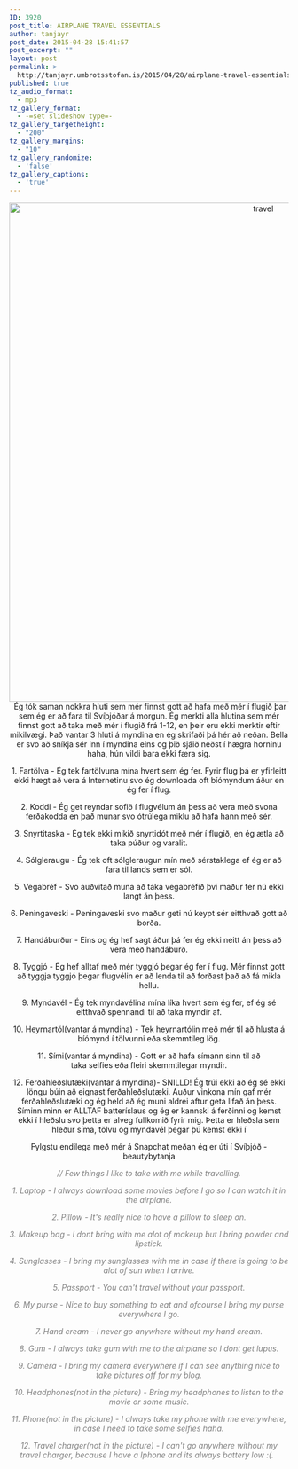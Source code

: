 ```yaml
---
ID: 3920
post_title: AIRPLANE TRAVEL ESSENTIALS
author: tanjayr
post_date: 2015-04-28 15:41:57
post_excerpt: ""
layout: post
permalink: >
  http://tanjayr.umbrotsstofan.is/2015/04/28/airplane-travel-essentials/
published: true
tz_audio_format:
  - mp3
tz_gallery_format:
  - -=set slideshow type=-
tz_gallery_targetheight:
  - "200"
tz_gallery_margins:
  - "10"
tz_gallery_randomize:
  - 'false'
tz_gallery_captions:
  - 'true'
---
```

<p style="text-align: center;"><img class="aligncenter size-large wp-image-3938" src="http://www.tanjayr.com/wp-content/uploads/2015/04/travel1-1024x1024.jpg" alt="travel" width="900" height="900" /> Ég tók saman nokkra hluti sem mér finnst gott að hafa með mér í flugið þar sem ég er að fara til Svíþjóðar á morgun. Ég merkti alla hlutina sem mér finnst gott að taka með mér í flugið frá 1-12, en þeir eru ekki merktir eftir mikilvægi. Það vantar 3 hluti á myndina en ég skrifaði þá hér að neðan. Bella er svo að sníkja sér inn í myndina eins og þið sjáið neðst í hægra horninu haha, hún vildi bara ekki færa sig.</p>
<p style="text-align: center;">1. Fartölva - Ég tek fartölvuna mína hvert sem ég fer. Fyrir flug þá er yfirleitt ekki hægt að vera á Internetinu svo ég <span class="nwe">downloada</span> oft bíómyndum áður en ég fer í flug.</p>
<p style="text-align: center;">2. Koddi - Ég get reyndar sofið í flugvélum án þess að vera með svona ferðakodda en það munar svo ótrúlega miklu að hafa hann með sér.</p>
<p style="text-align: center;">3. Snyrtitaska - Ég tek ekki mikið snyrtidót með mér í flugið, en ég ætla að taka púður og varalit.</p>
<p style="text-align: center;">4. <span class="nwe">Sólgleraugu </span>- Ég tek oft sólgleraugun mín með sérstaklega ef ég er að fara til lands sem er sól.</p>
<p style="text-align: center;">5. Vegabréf - Svo auðvitað muna að taka vegabréfið því maður fer nú ekki langt án þess.</p>
<p style="text-align: center;">6. Peningaveski - Peningaveski svo maður geti nú keypt sér eitthvað gott að borða.</p>
<p style="text-align: center;">7. Handáburður - Eins og ég hef sagt áður þá fer ég ekki neitt án þess að vera með handáburð.</p>
<p style="text-align: center;">8. Tyggjó - Ég hef alltaf með mér tyggjó þegar ég fer í flug. Mér finnst gott að tyggja tyggjó þegar flugvélin er að lenda til að forðast það að fá mikla hellu.</p>
<p style="text-align: center;">9. Myndavél - Ég tek myndavélina mína líka hvert sem ég fer, ef ég sé eitthvað spennandi til að taka myndir af.</p>
<p style="text-align: center;">10. Heyrnartól(vantar á myndina) - Tek heyrnartólin með mér til að hlusta á bíómynd í tölvunni eða skemmtileg lög.</p>
<p style="text-align: center;">11. Sími(vantar á myndina) - Gott er að hafa símann sinn til að taka <span class="nwe">selfies</span> eða fleiri skemmtilegar myndir.</p>
<p style="text-align: center;">12. Ferðahleðslutæki(vantar á myndina)- SNILLD! Ég trúi ekki að ég sé ekki löngu búin að eignast ferðahleðslutæki. Auður vinkona mín gaf mér ferðahleðslutæki og ég held að ég muni aldrei aftur geta lifað án þess. Síminn minn er ALLTAF batteríslaus og ég er kannski á ferðinni og kemst ekki í hleðslu svo þetta er alveg fullkomið fyrir mig. Þetta er hleðsla sem hleður síma, tölvu og myndavél þegar þú kemst ekki í</p>
<p style="text-align: center;">Fylgstu endilega með mér á Snapchat meðan ég er úti í Svíþjóð - beautybytanja</p>
<p style="text-align: center;"><em><span style="color: #808080;">// Few things I like to take with me while travelling.</span></em></p>
<p style="text-align: center;"><em><span style="color: #808080;">1. Laptop - I always download some movies before I go so I can watch it in the airplane.</span></em></p>
<p style="text-align: center;"><em><span style="color: #808080;">2. Pillow - It's really nice to have a pillow to sleep on.</span></em></p>
<p style="text-align: center;"><em><span style="color: #808080;">3. Makeup bag - I dont bring with me alot of makeup but I bring powder and lipstick.</span></em></p>
<p style="text-align: center;"><em><span style="color: #808080;">4. Sunglasses - I bring my sunglasses with me in case if there is going to be alot of sun when I arrive.</span></em></p>
<p style="text-align: center;"><em><span style="color: #808080;">5. Passport - You can't travel without your passport.</span></em></p>
<p style="text-align: center;"><em><span style="color: #808080;">6. My purse - Nice to buy something to eat and ofcourse I bring my purse everywhere I go.</span></em></p>
<p style="text-align: center;"><em><span style="color: #808080;">7. Hand cream - I never go anywhere without my hand cream.</span></em></p>
<p style="text-align: center;"><em><span style="color: #808080;">8. Gum - I always take gum with me to the airplane so I dont get lupus.</span></em></p>
<p style="text-align: center;"><em><span style="color: #808080;">9. Camera - I bring my camera everywhere if I can see anything nice to take pictures off for my blog.</span></em></p>
<p style="text-align: center;"><em><span style="color: #808080;">10. Headphones(not in the picture) - Bring my headphones to listen to the movie or some music.</span></em></p>
<p style="text-align: center;"><em><span style="color: #808080;">11. Phone(not in the picture) - I always take my phone with me everywhere, in case I need to take some selfies haha.</span></em></p>
<p style="text-align: center;"><em><span style="color: #808080;">12. Travel charger(not in the picture) - I can't go anywhere without my travel charger, because I have a Iphone and its always battery low :(.  </span></em></p>